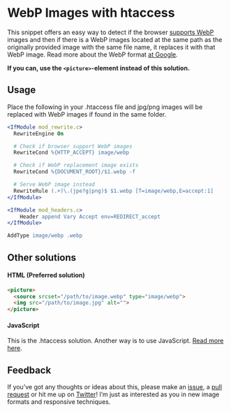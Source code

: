 # WebP Images with htaccess
This snippet offers an easy way to detect if the browser [supports WebP](http://caniuse.com/#search=webp) images and then if there is a WebP images located at the same path as the originally provided image with the same file name, it replaces it with that WebP image. Read more about the WebP format [at Google](https://developers.google.com/speed/webp/).

**If you can, use the `<picture>`-element instead of this solution.**

## Usage
Place the following in your .htaccess file and jpg/png images will be replaced with WebP images if found in the same folder.
```apache
<IfModule mod_rewrite.c>
  RewriteEngine On

  # Check if browser support WebP images
  RewriteCond %{HTTP_ACCEPT} image/webp

  # Check if WebP replacement image exists
  RewriteCond %{DOCUMENT_ROOT}/$1.webp -f

  # Serve WebP image instead
  RewriteRule (.+)\.(jpe?g|png)$ $1.webp [T=image/webp,E=accept:1]
</IfModule>

<IfModule mod_headers.c>
	Header append Vary Accept env=REDIRECT_accept
</IfModule>

AddType image/webp .webp
```

## Other solutions

#### HTML (Preferred solution)
```html
<picture>
  <source srcset="/path/to/image.webp" type="image/webp">
  <img src="/path/to/image.jpg" alt="">
</picture>
```

#### JavaScript
This is the .htaccess solution. Another way is to use JavaScript. [Read more here](https://github.com/vincentorback/WebP-Images-with-javascript).

## Feedback
If you’ve got any thoughts or ideas about this, please make an [issue](https://github.com/vincentorback/WebP-images-with-htaccess/issues), a [pull request](https://github.com/vincentorback/WebP-images-with-htaccess/pulls) or hit me up on [Twitter](https://twitter.com/vorback)!
I’m just as interested as you in new image formats and responsive techniques.
